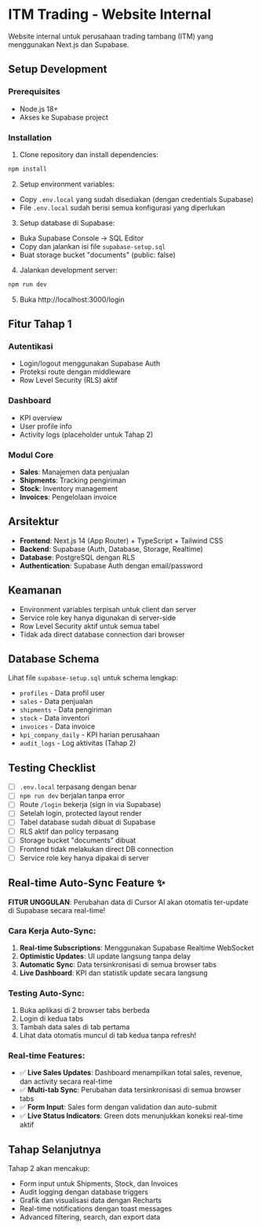 # ITM Trading - Website Internal

Website internal untuk perusahaan trading tambang (ITM) yang menggunakan Next.js dan Supabase.

## Setup Development

### Prerequisites
- Node.js 18+
- Akses ke Supabase project

### Installation

1. Clone repository dan install dependencies:
```bash
npm install
```

2. Setup environment variables:
- Copy `.env.local` yang sudah disediakan (dengan credentials Supabase)
- File `.env.local` sudah berisi semua konfigurasi yang diperlukan

3. Setup database di Supabase:
- Buka Supabase Console → SQL Editor
- Copy dan jalankan isi file `supabase-setup.sql`
- Buat storage bucket "documents" (public: false)

4. Jalankan development server:
```bash
npm run dev
```

5. Buka http://localhost:3000/login

## Fitur Tahap 1

### Autentikasi
- Login/logout menggunakan Supabase Auth
- Proteksi route dengan middleware
- Row Level Security (RLS) aktif

### Dashboard
- KPI overview
- User profile info
- Activity logs (placeholder untuk Tahap 2)

### Modul Core
- **Sales**: Manajemen data penjualan
- **Shipments**: Tracking pengiriman
- **Stock**: Inventory management
- **Invoices**: Pengelolaan invoice

## Arsitektur

- **Frontend**: Next.js 14 (App Router) + TypeScript + Tailwind CSS
- **Backend**: Supabase (Auth, Database, Storage, Realtime)
- **Database**: PostgreSQL dengan RLS
- **Authentication**: Supabase Auth dengan email/password

## Keamanan

- Environment variables terpisah untuk client dan server
- Service role key hanya digunakan di server-side
- Row Level Security aktif untuk semua tabel
- Tidak ada direct database connection dari browser

## Database Schema

Lihat file `supabase-setup.sql` untuk schema lengkap:
- `profiles` - Data profil user
- `sales` - Data penjualan
- `shipments` - Data pengiriman
- `stock` - Data inventori
- `invoices` - Data invoice
- `kpi_company_daily` - KPI harian perusahaan
- `audit_logs` - Log aktivitas (Tahap 2)

## Testing Checklist

- [ ] `.env.local` terpasang dengan benar
- [ ] `npm run dev` berjalan tanpa error
- [ ] Route `/login` bekerja (sign in via Supabase)
- [ ] Setelah login, protected layout render
- [ ] Tabel database sudah dibuat di Supabase
- [ ] RLS aktif dan policy terpasang
- [ ] Storage bucket "documents" dibuat
- [ ] Frontend tidak melakukan direct DB connection
- [ ] Service role key hanya dipakai di server

## Real-time Auto-Sync Feature ✨

**FITUR UNGGULAN**: Perubahan data di Cursor AI akan otomatis ter-update di Supabase secara real-time!

### Cara Kerja Auto-Sync:
1. **Real-time Subscriptions**: Menggunakan Supabase Realtime WebSocket
2. **Optimistic Updates**: UI update langsung tanpa delay
3. **Automatic Sync**: Data tersinkronisasi di semua browser tabs
4. **Live Dashboard**: KPI dan statistik update secara langsung

### Testing Auto-Sync:
1. Buka aplikasi di 2 browser tabs berbeda
2. Login di kedua tabs
3. Tambah data sales di tab pertama
4. Lihat data otomatis muncul di tab kedua tanpa refresh!

### Real-time Features:
- ✅ **Live Sales Updates**: Dashboard menampilkan total sales, revenue, dan activity secara real-time
- ✅ **Multi-tab Sync**: Perubahan data tersinkronisasi di semua browser tabs
- ✅ **Form Input**: Sales form dengan validation dan auto-submit
- ✅ **Live Status Indicators**: Green dots menunjukkan koneksi real-time aktif

## Tahap Selanjutnya

Tahap 2 akan mencakup:
- Form input untuk Shipments, Stock, dan Invoices  
- Audit logging dengan database triggers
- Grafik dan visualisasi data dengan Recharts
- Real-time notifications dengan toast messages
- Advanced filtering, search, dan export data